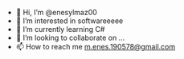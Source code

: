 - 👋 Hi, I’m @enesylmaz00
- 👀 I’m interested in softwareeeee
- 🌱 I’m currently learning C#
- 💞️ I’m looking to collaborate on ...
- 📫 How to reach me m.enes.190578@gmail.com

<!---
enesylmaz00/enesylmaz00 is a ✨ special ✨ repository because its `README.md` (this file) appears on your GitHub profile.
You can click the Preview link to take a look at your changes.
--->
